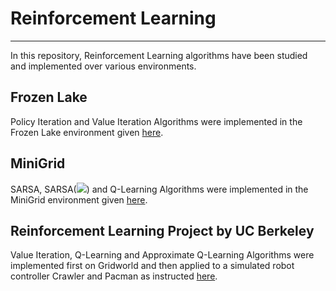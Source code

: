 # Reinforcement Learning

***

In this repository, Reinforcement Learning algorithms have been studied and implemented over various environments.

## Frozen Lake

Policy Iteration and Value Iteration Algorithms were implemented in the Frozen Lake environment given [here](https://www.gymlibrary.ml/environments/toy_text/frozen_lake/).

## MiniGrid

SARSA, SARSA(<img src = https://latex.codecogs.com/svg.image?\lambda>) and Q-Learning Algorithms were implemented in the MiniGrid environment given [here](https://github.com/Farama-Foundation/gym-minigrid).

## Reinforcement Learning Project by UC Berkeley

Value Iteration, Q-Learning and Approximate Q-Learning Algorithms were implemented first on Gridworld and then applied to a simulated robot controller Crawler and Pacman as instructed [here](https://inst.eecs.berkeley.edu/~cs188/sp22/project6/).
